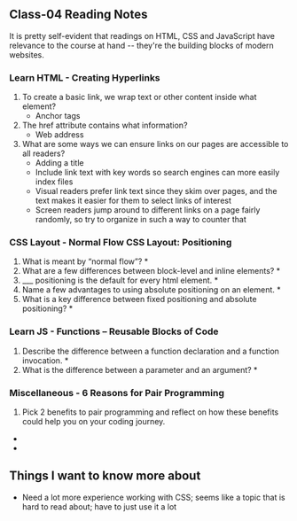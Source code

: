 ## Class-04 Reading Notes  
<p>It is pretty self-evident that readings on HTML, CSS and JavaScript have relevance to the course at hand -- they're the building blocks of modern websites.</p>

### Learn HTML - Creating Hyperlinks

1. To create a basic link, we wrap text or other content inside what element?
    * Anchor tags
2. The href attribute contains what information?
    * Web address
3. What are some ways we can ensure links on our pages are accessible to all readers?
    * Adding a title
    * Include link text with key words so search engines can more easily index files
    * Visual readers prefer link text since they skim over pages, and the text makes it easier for them to select links of interest
    * Screen readers jump around to different links on a page fairly randomly, so try to organize in such a way to counter that


### CSS Layout - Normal Flow CSS Layout: Positioning

1. What is meant by “normal flow”?
    * 
2. What are a few differences between block-level and inline elements?
    * 
3. ___ positioning is the default for every html element.
    * 
4. Name a few advantages to using absolute positioning on an element.
    * 
5. What is a key difference between fixed positioning and absolute positioning?
    * 


### Learn JS - Functions – Reusable Blocks of Code

1. Describe the difference between a function declaration and a function invocation.
    * 
2. What is the difference between a parameter and an argument?
    * 

### Miscellaneous - 6 Reasons for Pair Programming

1. Pick 2 benefits to pair programming and reflect on how these benefits could help you on your coding journey.
  * 
  * 

## Things I want to know more about
* Need a lot more experience working with CSS; seems like a topic that is hard to read about; have to just use it a lot
 

